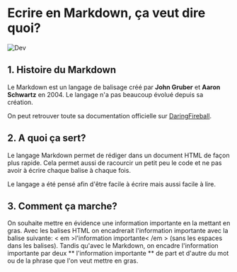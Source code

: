 # Ecrire en Markdown, ça veut dire quoi?
![Dev](https://www.pexels.com/photo/apple-code-coding-computer-574069/)
## 1. Histoire du Markdown 

Le Markdown est un langage de balisage créé par **John Gruber** et **Aaron Schwartz** en 2004. Le langage n'a pas beaucoup évolué depuis sa création.

On peut retrouver toute sa documentation officielle sur [DaringFireball](https://daringfireball.net/). 


## 2. A quoi ça sert?  
Le langage Markdown permet de rédiger dans un document HTML de façon plus rapide. Cela permet aussi de racourcir un petit peu le code et ne pas avoir à écrire chaque balise à chaque fois. 

Le langage a été pensé afin d'être facile à écrire mais aussi facile à lire. 

## 3. Comment ça marche?
On souhaite mettre en évidence une information importante en la mettant en gras. Avec les balises HTML on encadrerait l'information importante avec la balise suivante: < em >l'information importante< /em > (sans les espaces dans les balises). Tandis qu'avec le Markdown, on encadre l'information importante par deux ** l'information importante ** de part et d'autre du mot ou de la phrase que l'on veut mettre en gras. 


